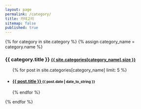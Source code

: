 ```yaml
---
layout: page
permalink: /category/
title: 카테고리
sitemap: false
published: true
---
```


<div id="archives">
  {% for category in site.category %}
    {% assign category_name = category.name %}
    <div class="archive-group">
      <h3 class="category-head">{{ category.title }} <small><a href="/{{category_name}}/">{{ site.categories[category_name].size }}</a></small></h3> 
      <ul class="posts-list">
        {% for post in site.categories[category_name] limit: 5 %}
        <li>
          <h4>
            <a href="{{ site.baseurl }}{{ post.url }}">
              {{ post.title }}
            </a>
            <small>{{ post.date | date_to_string }}</small>
          </h4>
        </li>
        {% endfor %}
      </ul>
    </div>
  {% endfor %}
</div>
